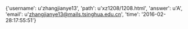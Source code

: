 {'username': u'zhangjianye13', 'path': u'xz1208/1208.html', 'answer': u'A', 'email': u'zhangjianye13@mails.tsinghua.edu.cn', 'time': '2016-02-28:17:55:51'}